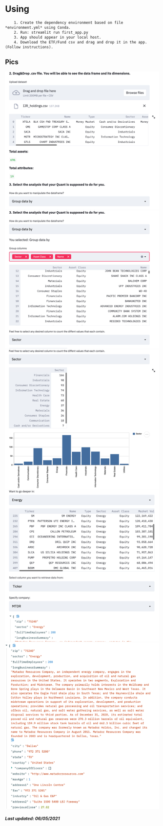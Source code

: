   # Using

        1. Create the dependency environment based on file *environment.yml* using Conda.
        2. Run: streamlit run first_app.py 
        3. App should appear in your local host. 
        4. Download the ETF/Fund csv and drag and drop it in the app. (Follow instructions).

 ## Pics
 ![1](images/one.png)
 ![2](images/two.png)
 ![3](images/three.png)
 ![4](images/four.png)
 ![5](images/five.png)


##### Last updated: 06/05/2021